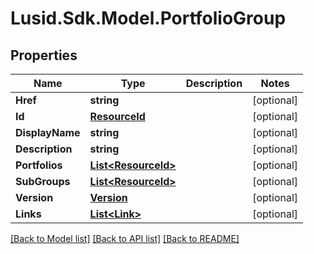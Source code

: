 
# Lusid.Sdk.Model.PortfolioGroup

## Properties

Name | Type | Description | Notes
------------ | ------------- | ------------- | -------------
**Href** | **string** |  | [optional] 
**Id** | [**ResourceId**](ResourceId.md) |  | [optional] 
**DisplayName** | **string** |  | [optional] 
**Description** | **string** |  | [optional] 
**Portfolios** | [**List&lt;ResourceId&gt;**](ResourceId.md) |  | [optional] 
**SubGroups** | [**List&lt;ResourceId&gt;**](ResourceId.md) |  | [optional] 
**Version** | [**Version**](Version.md) |  | [optional] 
**Links** | [**List&lt;Link&gt;**](Link.md) |  | [optional] 

[[Back to Model list]](../README.md#documentation-for-models)
[[Back to API list]](../README.md#documentation-for-api-endpoints)
[[Back to README]](../README.md)

